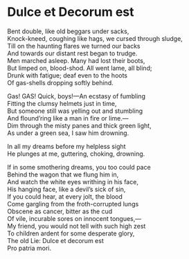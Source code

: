 # Dulce et Decorum est

Bent double, like old beggars under sacks,  
Knock-kneed, coughing like hags, we cursed through sludge,  
Till on the haunting flares we turned our backs  
And towards our distant rest began to trudge.  
Men marched asleep.  Many had lost their boots,  
But limped on, blood-shod.  All went lame, all blind;  
Drunk with fatigue; deaf even to the hoots  
Of gas-shells dropping softly behind.

Gas!  GAS!  Quick, boys!—An ecstasy of fumbling  
Fitting the clumsy helmets just in time,  
But someone still was yelling out and stumbling  
And flound’ring like a man in fire or lime.—  
Dim through the misty panes and thick green light,  
As under a green sea, I saw him drowning.

In all my dreams before my helpless sight  
He plunges at me, guttering, choking, drowning.

If in some smothering dreams, you too could pace  
Behind the wagon that we flung him in,  
And watch the white eyes writhing in his face,  
His hanging face, like a devil’s sick of sin,  
If you could hear, at every jolt, the blood  
Come gargling from the froth-corrupted lungs  
Obscene as cancer, bitter as the cud  
Of vile, incurable sores on innocent tongues,—  
My friend, you would not tell with such high zest  
To children ardent for some desperate glory,  
The old Lie: Dulce et decorum est  
Pro patria mori.

